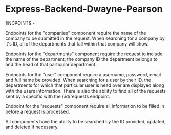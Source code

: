 # Express-Backend-Dwayne-Pearson

ENDPOINTS -

Endpoints for the "companies" component require the name of the company to be submitted in the request. When searching for a company by it's ID, all of the departments that fall within that company will show.

Endpoints for the "departments" component require the request to include the name of the department, the company ID the department belongs to and the head of that particular department.

Endpoints for the "user" component require a username, password, email and full name be provided. When searching for a user by their ID, the departments for which that particular user is head over are displayed along with the users information. There is also the ability to find all of the requests sent by a specific with the /:id/requests endpoint.

Endpoint for the "requests" component require all information to be filled in before a request is processed.

All components have the ability to be searched by the ID provided, updated, and deleted if necessary.